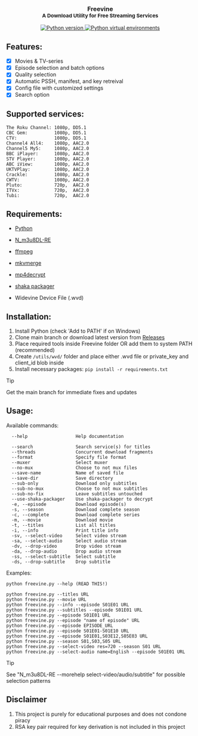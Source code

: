 <h3 align="center">Freevine<br/>
<sup>A Download Utility for Free Streaming Services</sup></h3>
<p align="center">
    <a href="https://python.org">
        <img src="https://img.shields.io/badge/python-3.9+-blue" alt="Python version">
    </a>
    <a href="https://docs.python.org/3/library/venv.html">
        <img src="https://img.shields.io/badge/python-venv-blue" alt="Python virtual environments">
    </a>
</p>

## Features:

- [x] Movies & TV-series
- [x] Episode selection and batch options
- [x] Quality selection
- [x] Automatic PSSH, manifest, and key retreival 
- [x] Config file with customized settings
- [x] Search option

## Supported services:

```
The Roku Channel: 1080p, DD5.1
CBC Gem:          1080p, DD5.1
CTV:              1080p, DD5.1
Channel4 All4:    1080p, AAC2.0
Channel5 My5:     1080p, AAC2.0
BBC iPlayer:      1080p, AAC2.0
STV Player:       1080p, AAC2.0
ABC iView:        1080p, AAC2.0
UKTVPlay:         1080p, AAC2.0
Crackle:          1080p, AAC2.0
CWTV:             1080p, AAC2.0
Pluto:            720p,  AAC2.0
ITVx:             720p,  AAC2.0
Tubi:             720p,  AAC2.0
```
## Requirements:

* [Python](https://www.python.org/)

* [N_m3u8DL-RE](https://github.com/nilaoda/N_m3u8DL-RE/releases/)

* [ffmpeg](https://ffmpeg.org/)

* [mkvmerge](https://mkvtoolnix.download/downloads.html)

* [mp4decrypt](https://www.bento4.com/downloads/)

* [shaka packager](https://github.com/shaka-project/shaka-packager)

* Widevine Device File (.wvd)

## Installation:

1. Install Python (check 'Add to PATH' if on Windows)
2. Clone main branch or download latest version from [Releases](https://github.com/stabbedbybrick/freevine/releases)
3. Place required tools inside Freevine folder OR add them to system PATH (recommended)
4. Create `/utils/wvd/` folder and place either .wvd file or private_key and client_id blob inside
5. Install necessary packages: `pip install -r requirements.txt`

> [!TIP]
> Get the main branch for immediate fixes and updates

## Usage:

Available commands:

```
  --help                  Help documentation

  --search                Search service(s) for titles
  --threads               Concurrent download fragments
  --format                Specify file format
  --muxer                 Select muxer
  --no-mux                Choose to not mux files
  --save-name             Name of saved file
  --save-dir              Save directory
  --sub-only              Download only subtitles
  --sub-no-mux            Choose to not mux subtitles
  --sub-no-fix            Leave subtitles untouched
  --use-shaka-packager    Use shaka-packager to decrypt
  -e, --episode           Download episode(s)
  -s, --season            Download complete season
  -c, --complete          Download complete series
  -m, --movie             Download movie
  -t, --titles            List all titles
  -i, --info              Print title info
  -sv, --select-video     Select video stream
  -sa, --select-audio     Select audio stream
  -dv, --drop-video       Drop video stream
  -da, --drop-audio       Drop audio stream
  -ss, --select-subtitle  Select subtitle
  -ds, --drop-subtitle    Drop subtitle
```
Examples:

```
python freevine.py --help (READ THIS!)

python freevine.py --titles URL
python freevine.py --movie URL
python freevine.py --info --episode S01E01 URL
python freevine.py --subtitles --episode S01E01 URL
python freevine.py --episode S01E01 URL
python freevine.py --episode "name of episode" URL
python freevine.py --episode EPISODE_URL
python freevine.py --episode S01E01-S01E10 URL
python freevine.py --episode S01E01,S03E12,S05E03 URL
python freevine.py --season S01,S03,S05 URL
python freevine.py --select-video res=720 --season S01 URL
python freevine.py --select-audio name=English --episode S01E01 URL

```
> [!TIP]
> See "N_m3u8DL-RE --morehelp select-video/audio/subtitle" for possible selection patterns

## Disclaimer

1. This project is purely for educational purposes and does not condone piracy
2. RSA key pair required for key derivation is not included in this project

